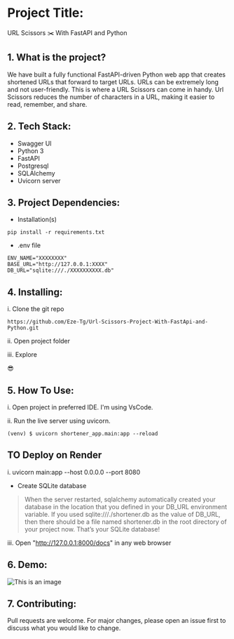# Project Title:

URL Scissors ✂️ With FastAPI and Python 


## 1. What is the project?

We have built a fully functional FastAPI-driven Python web app that creates shortened URLs that forward to target URLs. URLs can be extremely long and not user-friendly. This is where a URL Scissors can come in handy. Url Scissors reduces the number of characters in a URL, making it easier to read, remember, and share.


## 2. Tech Stack:

- Swagger UI
- Python 3
- FastAPI
- Postgresql
- SQLAlchemy
- Uvicorn server

## 3. Project Dependencies:

 - Installation(s)
```
pip install -r requirements.txt
```

- .env file

```
ENV_NAME="XXXXXXXX"
BASE_URL="http://127.0.0.1:XXXX"
DB_URL="sqlite:///./XXXXXXXXXX.db"
```


## 4. Installing:

i. Clone the git repo

```
https://github.com/Eze-Tg/Url-Scissors-Project-With-FastApi-and-Python.git
```

ii. Open project folder

iii. Explore

😎


## 5. How To Use:

i. Open project in preferred IDE. I'm using VsCode.

ii. Run the live server using uvicorn.

```commandline
(venv) $ uvicorn shortener_app.main:app --reload
```

## TO Deploy on Render

i. uvicorn main:app --host 0.0.0.0 --port 8080

- Create SQLite database

> When the server restarted, sqlalchemy automatically created your database in the location that you defined in your DB_URL environment variable. If you used sqlite:///./shortener.db as the value of DB_URL, then there should be a file named shortener.db in the root directory of your project now. That’s your SQLite database!

iii. Open "http://127.0.0.1:8000/docs" in any web browser


## 6. Demo:

![This is an image](screenshot.png)


## 7. Contributing:

Pull requests are welcome. For major changes, please open an issue first to discuss what you would like to change.


